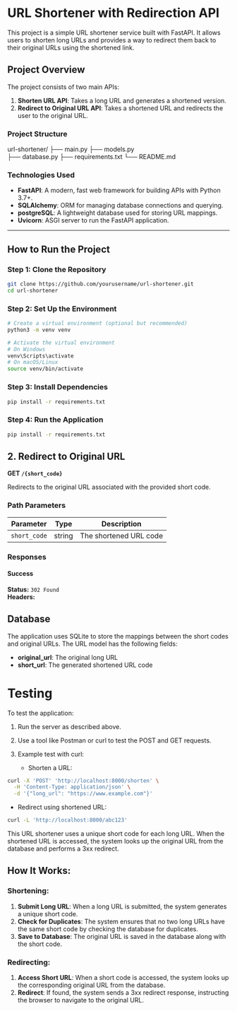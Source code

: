 # URL Shortener with Redirection API

This project is a simple URL shortener service built with FastAPI. It allows users to shorten long URLs and provides a way to redirect them back to their original URLs using the shortened link.

## Project Overview

The project consists of two main APIs:

1. **Shorten URL API**: Takes a long URL and generates a shortened version.
2. **Redirect to Original URL API**: Takes a shortened URL and redirects the user to the original URL.

### Project Structure

url-shortener/
    ├── main.py 
    ├── models.py  
    ├── database.py 
    ├── requirements.txt 
    └── README.md 


### Technologies Used

- **FastAPI**: A modern, fast web framework for building APIs with Python 3.7+.
- **SQLAlchemy**: ORM for managing database connections and querying.
- **postgreSQL**: A lightweight database used for storing URL mappings.
- **Uvicorn**: ASGI server to run the FastAPI application.

---

## How to Run the Project

### Step 1: Clone the Repository

```bash
git clone https://github.com/yourusername/url-shortener.git
cd url-shortener
```

### Step 2: Set Up the Environment

```bash
# Create a virtual environment (optional but recommended)
python3 -m venv venv

# Activate the virtual environment
# On Windows
venv\Scripts\activate
# On macOS/Linux
source venv/bin/activate
```

### Step 3: Install Dependencies

```bash
pip install -r requirements.txt
```

### Step 4: Run the Application

```bash
pip install -r requirements.txt
```
## 2. Redirect to Original URL

**GET `/{short_code}`**

Redirects to the original URL associated with the provided short code.

### Path Parameters
| Parameter    | Type   | Description               |
|--------------|--------|---------------------------|
| `short_code` | string | The shortened URL code    |

### Responses

#### Success
**Status:** `302 Found`  
**Headers:**

## Database

The application uses SQLite to store the mappings between the short codes and original URLs. The URL model has the following fields:

- **original_url**: The original long URL
- **short_url**: The generated shortened URL code

# Testing

To test the application:

1. Run the server as described above.

2. Use a tool like Postman or curl to test the POST and GET requests.

3. Example test with curl:
    * Shorten a URL:  

```bash  
curl -X 'POST' 'http://localhost:8000/shorten' \
  -H 'Content-Type: application/json' \
  -d '{"long_url": "https://www.example.com"}'
```
* Redirect using shortened URL:  

```bash
curl -L 'http://localhost:8000/abc123'
```


This URL shortener uses a unique short code for each long URL. When the shortened URL is accessed, the system looks up the original URL from the database and performs a 3xx redirect.

## How It Works:

### Shortening:

1. **Submit Long URL**: When a long URL is submitted, the system generates a unique short code.
2. **Check for Duplicates**: The system ensures that no two long URLs have the same short code by checking the database for duplicates.
3. **Save to Database**: The original URL is saved in the database along with the short code.

### Redirecting:

1. **Access Short URL**: When a short code is accessed, the system looks up the corresponding original URL from the database.
2. **Redirect**: If found, the system sends a 3xx redirect response, instructing the browser to navigate to the original URL.

